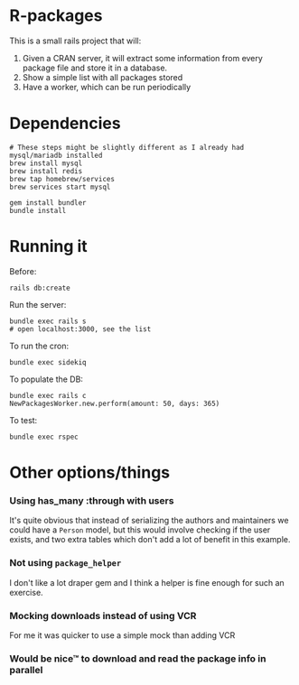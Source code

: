 # R-packages

This is a small rails project that will:

1. Given a CRAN server, it will extract some information from every package file and store it in a database.
2. Show a simple list with all packages stored
3. Have a worker, which can be run periodically


# Dependencies

```
# These steps might be slightly different as I already had mysql/mariadb installed
brew install mysql
brew install redis
brew tap homebrew/services
brew services start mysql

gem install bundler
bundle install
```

# Running it

Before:

```
rails db:create
```

Run the server:
```
bundle exec rails s
# open localhost:3000, see the list
```

To run the cron:
```
bundle exec sidekiq
```

To populate the DB:
```
bundle exec rails c
NewPackagesWorker.new.perform(amount: 50, days: 365)
```

To test:
```
bundle exec rspec
```

# Other options/things

### Using has_many :through with users

It's quite obvious that instead of serializing the authors and maintainers we
could have a `Person` model, but this would involve checking if the user exists,
and two extra tables which don't add a lot of benefit in this example.

### Not using `package_helper`

I don't like a lot draper gem and I think a helper is fine enough for such an exercise.

### Mocking downloads instead of using VCR

For me it was quicker to use a simple mock than adding VCR

### Would be nice™ to download and read the package info in parallel
